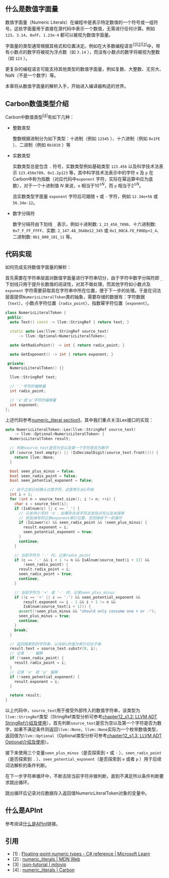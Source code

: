 ## 什么是数值字面量

数值字面量（Numeric Literals）在编程中是表示特定数值的一个符号或一组符号。这些字面量用于直接在源代码中表示一个数值，无需进行任何计算。例如 `123`、`3.14`、`0xFF`、`1.23e-4` 都可以被视为数值字面量。

字面量的类型通常根据其格式和位置决定。例如在大多数编程语言<sup>[[1](#references-anchor)]</sup><sup>[[2](#references-anchor)]</sup><sup>[[3](#references-anchor)]</sup>中，带有小数点的数字将被视为浮点数（如 `3.14` ），而没有小数点的数字将被视为整数（如 `123` ）。

更复杂的编程语言可能支持其他类型的数值字面量，例如复数、大整数、无穷大、NaN（不是一个数字）等。

本章将从数值字面量的解析入手，开始进入编译器构造的世界。

## Carbon数值类型介绍

Carbon中数值类型<sup>[[4](#references-anchor)]</sup>有如下几种：

- 整数类型

  整数根据进制分为如下类型：十进制（例如 `12345` ）、十六进制（例如 `0x1FE` ）、二进制（例如 `0b1010` ）等

- 实数类型

  实数类型总是包含 `.` 符号，实数类型例如基础类型 `123.456` 以及科学技术法表示 `123.456e789`、`0x1.2p123` 等，其中科学技术法表示中的字符 `e` 及 `p` 在Carbon中称为指数（对应代码中`exponent` 字符，实际在幂运算中应为底数），对于一个十进制值 _N_ 来说，`e` 相当于10<sup>&plusmn;_N_</sup>，而 `p` 相当于2<sup>&plusmn;_N_</sup>。

  且实数类型字面量 `exponent` 字符后可跟随 `+` 或 `-` 字符，例如 `12.34e+56` 或 `56.34e-12`。

- 数字分隔符

  数字分隔符由下划线 `_` 表示，例如十进制数: `1_23_456_7890`、十六进制数: `0x7_F_FF_FFFF`、实数: `2_147.48_3648e12_345` 或 `0x1_00CA.FE_F00Dp+2_4`、二进制数: `0b1_000_101_11` 等。

## 代码实现

如何完成支持数值字面量的解析：

首先需要在字符串层面对数值字面量进行字符串切分，由于字符中数字分隔符即 `_` 下划线只用于提升长数值的阅读性，对其不做处理，而其他字符如小数点及 `exponent` 字符需要获取其在字符串中所在位置，便于下一步的处理。于是在词法层面提供`NumericLiteralToken`类的抽象，需要存储的数据有：字符数据（`text`）、小数点字符位置（`radix_point`）、指数幂字符位置（`exponent`）。

```c++
class NumericLiteralToken {
 public:
  auto Text() const -> llvm::StringRef { return text; }

  static auto Lex(llvm::StringRef source_text)
      -> llvm::Optional<NumericLiteralToken>;

  auto GetRadixPoint() -> int { return radix_point; }

  auto GetExponent() -> int { return exponent; }

 private:
  NumericLiteralToken() {}

  llvm::StringRef text;

  // '.'字符的偏移量
  int radix_point;

  // 'e'或'p'字符的偏移量
  int exponent;
};
```

上述代码参考[numeric_literal section1](/code/numeric_literal/section1)，其中我们重点关注Lex接口的实现：

```c++
auto NumericLiteralToken::Lex(llvm::StringRef source_text)
    -> llvm::Optional<NumericLiteralToken> {
  NumericLiteralToken result;

  // 判断source_text是否为空以及第一个字符是否为数字
  if (source_text.empty() || !IsDecimalDigit(source_text.front())) {
    return llvm::None;
  }

  bool seen_plus_minus = false;
  bool seen_radix_point = false;
  bool seen_potential_exponent = false;

  // 由于之前已经确认过首字符，这里索引从1开始
  int i = 1;
  for (int n = source_text.size(); i != n; ++i) {
    char c = source_text[i];
    if (IsAlnum(c) || c == '_') {
      // 只支持小写的 'e'，如果存在该字符且发现点号以及未探索
      // 到加减号则记录exponent索引位置，否则继续下一轮循环
      if (IsLower(c) && seen_radix_point && !seen_plus_minus) {
        result.exponent = i;
        seen_potential_exponent = true;
      }
      continue;
    }

    // 当前字符为 '.' 时，记录radix_point
    if (c == '.' && i + 1 != n && IsAlnum(source_text[i + 1]) &&
        !seen_radix_point) {
      result.radix_point = i;
      seen_radix_point = true;
      continue;
    }

    // 当前字符为 '+' 或 '-' 时，记录seen_plus_minus
    if ((c == '+' || c == '-') && seen_potential_exponent &&
        result.exponent == i - 1 && i + 1 != n &&
        IsAlnum(source_text[i + 1])) {
      assert(!seen_plus_minus && "should only consume one + or -");
      seen_plus_minus = true;
      continue;
    }
    break;
  }

  // 返回探索到的字符串，以当前i的值为索引切分子串
  result.text = source_text.substr(0, i);
  // 记录 '.' 偏移
  if (!seen_radix_point) {
    result.radix_point = i;
  }
  // 记录 'e' 或 'p' 偏移
  if (!seen_potential_exponent) {
    result.exponent = i;
  }

  return result;
}
```

以上代码中，`source_text`用于接受外部传入的数值字符串，该类型为`llvm::StringRef`类型（StringRef类型分析可参考[chapter12_s1.2: LLVM ADT StringRef介绍及使用](/blog/chapter12/llvm/section1.2_LLVM_ADT_StringRef介绍及使用.md)），首先判断`source_text`是否为空以及第一个字符是否为数字，如果不满足条件则返回`llvm::None`，`llvm::None`实际为一个枚举数值类型，返回值为`llvm::Optional`（Optional类型分析可参考[chapter12_s1.3: LLVM ADT Optional介绍及使用](/blog/chapter12/llvm/section1.3_LLVM_ADT_Optional介绍及使用.md)）。

接下来使用三个变量`seen_plus_minus`（是否探索到 `+` 或 `-` ）、`seen_radix_point`（是否探索到 `.` ）、`seen_potential_exponent`（是否探索到 `e` 或者 `p` ）用于后续词法解析的条件判断。

在下一步字符串循环中，不断去除当前字符并做判断，直到不满足所以条件判断要求跳出循环。

跳出循环后记录对应数据存入返回值NumericLiteralToken对象的变量中。

## 什么是APInt

参考阅读[什么是APInt](/blog/chapter12/llvm/section1.1_LLVM_ADT_APInt介绍.md)链接。


<div id="references-anchor"></div>

## 引用

- [1] : [Floating-point numeric types - C# reference | Microsoft Learn](https://learn.microsoft.com/en-us/dotnet/csharp/language-reference/builtin-types/floating-point-numeric-types)
- [2] : [numeric_literals | MDN Web](https://developer.mozilla.org/en-US/docs/Web/JavaScript/Guide/Grammar_and_types#numeric_literals)
- [3] : [json-tutorial | miloyip](https://github.com/miloyip/json-tutorial/blob/master/tutorial02/tutorial02.md)
- [4] : [numeric_literals | Carbon](https://github.com/carbon-language/carbon-lang/blob/5d6593ee3949e76cc49b69a81e80ea4b80b5a935/docs/design/lexical_conventions/numeric_literals.md)
